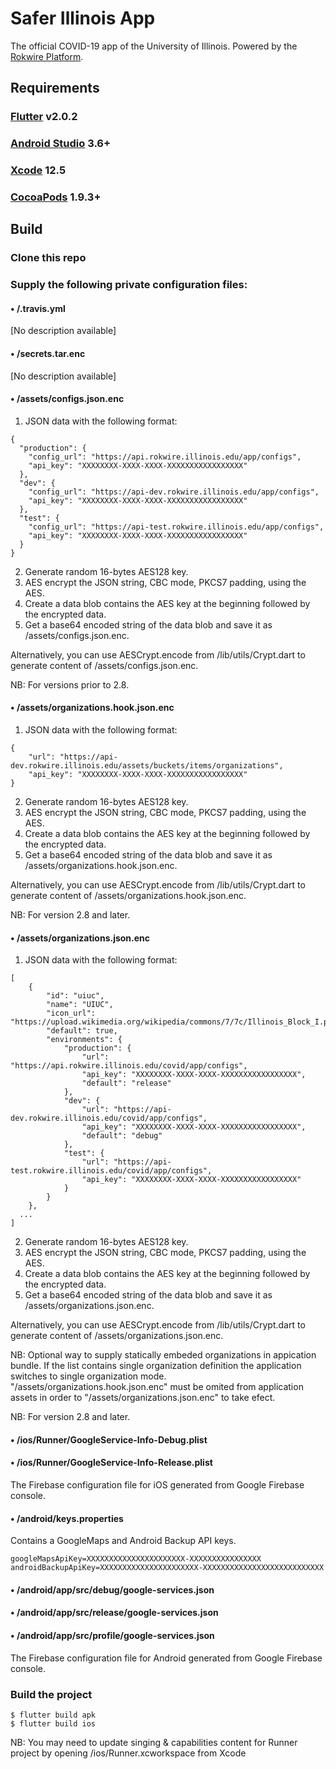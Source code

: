 # Safer Illinois App
The official COVID-19 app of the University of Illinois. Powered by the [Rokwire Platform](https://rokwire.org/).

## Requirements

### [Flutter](https://flutter.dev/docs/get-started/install) v2.0.2

### [Android Studio](https://developer.android.com/studio) 3.6+

### [Xcode](https://apps.apple.com/us/app/xcode/id497799835) 12.5

### [CocoaPods](https://guides.cocoapods.org/using/getting-started.html) 1.9.3+


## Build


### Clone this repo

### Supply the following private configuration files:

#### • /.travis.yml
[No description available]


#### • /secrets.tar.enc
[No description available]

#### • /assets/configs.json.enc
1. JSON data with the following format:
```
{
  "production": {
    "config_url": "https://api.rokwire.illinois.edu/app/configs",
    "api_key": "XXXXXXXX-XXXX-XXXX-XXXXXXXXXXXXXXXXX"
  },
  "dev": {
    "config_url": "https://api-dev.rokwire.illinois.edu/app/configs",
    "api_key": "XXXXXXXX-XXXX-XXXX-XXXXXXXXXXXXXXXXX"
  },
  "test": {
    "config_url": "https://api-test.rokwire.illinois.edu/app/configs",
    "api_key": "XXXXXXXX-XXXX-XXXX-XXXXXXXXXXXXXXXXX"
  }
}
```
2. Generate random 16-bytes AES128 key.
3. AES encrypt the JSON string, CBC mode, PKCS7 padding, using the AES.
4. Create a data blob contains the AES key at the beginning followed by the encrypted data.
5. Get a base64 encoded string of the data blob and save it as /assets/configs.json.enc.

Alternatively, you can use AESCrypt.encode from /lib/utils/Crypt.dart to generate content of /assets/configs.json.enc.

NB: For versions prior to 2.8.

#### • /assets/organizations.hook.json.enc
1. JSON data with the following format:
```
{
	"url": "https://api-dev.rokwire.illinois.edu/assets/buckets/items/organizations",
	"api_key": "XXXXXXXX-XXXX-XXXX-XXXXXXXXXXXXXXXXX"
}
```
2. Generate random 16-bytes AES128 key.
3. AES encrypt the JSON string, CBC mode, PKCS7 padding, using the AES.
4. Create a data blob contains the AES key at the beginning followed by the encrypted data.
5. Get a base64 encoded string of the data blob and save it as /assets/organizations.hook.json.enc.

Alternatively, you can use AESCrypt.encode from /lib/utils/Crypt.dart to generate content of /assets/organizations.hook.json.enc.

NB: For version 2.8 and later.

#### • /assets/organizations.json.enc
1. JSON data with the following format:
```
[
	{
		"id": "uiuc",
		"name": "UIUC",
		"icon_url": "https://upload.wikimedia.org/wikipedia/commons/7/7c/Illinois_Block_I.png",
		"default": true,
		"environments": {
			"production": {
				"url": "https://api.rokwire.illinois.edu/covid/app/configs",
				"api_key": "XXXXXXXX-XXXX-XXXX-XXXXXXXXXXXXXXXXX",
				"default": "release"
			},
			"dev": {
				"url": "https://api-dev.rokwire.illinois.edu/covid/app/configs",
				"api_key": "XXXXXXXX-XXXX-XXXX-XXXXXXXXXXXXXXXXX",
				"default": "debug"
			},
			"test": {
				"url": "https://api-test.rokwire.illinois.edu/covid/app/configs",
				"api_key": "XXXXXXXX-XXXX-XXXX-XXXXXXXXXXXXXXXXX"
			}
		}
	},
  ...
]
```
2. Generate random 16-bytes AES128 key.
3. AES encrypt the JSON string, CBC mode, PKCS7 padding, using the AES.
4. Create a data blob contains the AES key at the beginning followed by the encrypted data.
5. Get a base64 encoded string of the data blob and save it as /assets/organizations.json.enc.

Alternatively, you can use AESCrypt.encode from /lib/utils/Crypt.dart to generate content of /assets/organizations.json.enc.

NB: Optional way to supply statically embeded organizations in appication bundle. If the list contains single organization definition the application switches to single organization mode. "/assets/organizations.hook.json.enc" must be omited from application assets in order to "/assets/organizations.json.enc" to take efect.

NB: For version 2.8 and later.


#### • /ios/Runner/GoogleService-Info-Debug.plist
#### • /ios/Runner/GoogleService-Info-Release.plist

The Firebase configuration file for iOS generated from Google Firebase console.

#### • /android/keys.properties
Contains a GoogleMaps and Android Backup API keys.
```
googleMapsApiKey=XXXXXXXXXXXXXXXXXXXXXX-XXXXXXXXXXXXXXXX
androidBackupApiKey=XXXXXXXXXXXXXXXXXXXXXX-XXXXXXXXXXXXXXXXXXXXXXXXXXX
```

#### • /android/app/src/debug/google-services.json
#### • /android/app/src/release/google-services.json
#### • /android/app/src/profile/google-services.json
The Firebase configuration file for Android generated from Google Firebase console.

### Build the project

```
$ flutter build apk
$ flutter build ios
```
NB: You may need to update singing & capabilities content for Runner project by opening /ios/Runner.xcworkspace from Xcode

